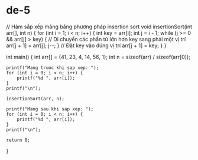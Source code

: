 # de-5
// Hàm sắp xếp mảng bằng phương pháp insertion sort
void insertionSort(int arr[], int n) {
    for (int i = 1; i < n; i++) {
        int key = arr[i];
        int j = i - 1;
        while (j >= 0 && arr[j] > key) {
            // Di chuyển các phần tử lớn hơn key sang phải một vị trí
            arr[j + 1] = arr[j];
            j--;
        }
        // Đặt key vào đúng vị trí
        arr[j + 1] = key;
    }
}

int main() {
    int arr[] = {41, 23, 4, 14, 56, 1};
    int n = sizeof(arr) / sizeof(arr[0]);

    printf("Mang truoc khi sap xep: ");
    for (int i = 0; i < n; i++) {
        printf("%d ", arr[i]);
    }
    printf("\n");

    insertionSort(arr, n);

    printf("Mang sau khi sap xep: ");
    for (int i = 0; i < n; i++) {
        printf("%d ", arr[i]);
    }
    printf("\n");

    return 0;
}
